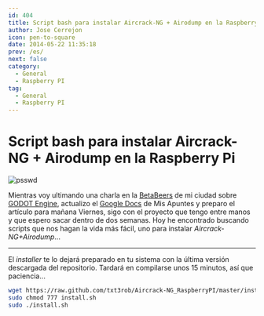 ```yaml
---
id: 404
title: Script bash para instalar Aircrack-NG + Airodump en la Raspberry Pi
author: Jose Cerrejon
icon: pen-to-square
date: 2014-05-22 11:35:18
prev: /es/
next: false
category:
  - General
  - Raspberry PI
tag:
  - General
  - Raspberry PI
---
```


# Script bash para instalar Aircrack-NG + Airodump en la Raspberry Pi

![psswd](/images/passwd_02.jpg)

Mientras voy ultimando una charla en la [BetaBeers](http://betabeers.com/event/vi-betabeers-huelva-1892/) de mi ciudad sobre [GODOT Engine](http://www.godotengine.org/), actualizo el [Google Docs](http://goo.gl/Iwhbq) de Mis Apuntes y preparo el artículo para mañana Viernes, sigo con el proyecto que tengo entre manos y que espero sacar dentro de dos semanas. Hoy he encontrado buscando scripts que nos hagan la vida más fácil, uno para instalar *Aircrack-NG+Airodump*...

- - -
El *installer* te lo dejará preparado en tu sistema con la última versión descargada del repositorio. Tardará en compilarse unos 15 minutos, así que paciencia...

```bash
wget https://raw.github.com/txt3rob/Aircrack-NG_RaspberryPI/master/install.sh
sudo chmod 777 install.sh
sudo ./install.sh
```